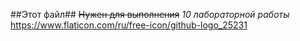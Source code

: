 ##Этот файл##
~~Нужен для выполнения~~
_10 лабораторной работы_
https://www.flaticon.com/ru/free-icon/github-logo_25231
